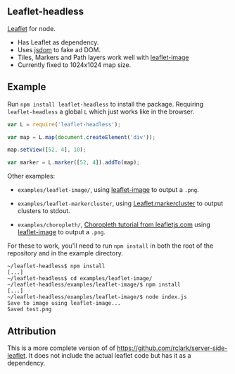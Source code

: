 Leaflet-headless
----------------

[Leaflet](http://leafletjs.com) for node.

 - Has Leaflet as dependency.
 - Uses [jsdom](https://github.com/tmpvar/jsdom) to fake ad DOM.
 - Tiles, Markers and Path layers work well with [leaflet-image](https://github.com/mapbox/leaflet-image)
 - Currently fixed to 1024x1024 map size.

## Example

Run `npm install leaflet-headless` to install the package. Requiring `leaflet-headless` a global `L` which just works like in the browser.

```JavaScript
var L = require('leaflet-headless');

var map = L.map(document.createElement('div'));

map.setView([52, 4], 10);

var marker = L.marker([52, 4]).addTo(map);
```
Other examples:
 - `examples/leaflet-image/`, using [leaflet-image](https://github.com/mapbox/leaflet-image) to output a `.png`.

 - `examples/leaflet-markercluster`, using [Leaflet.markercluster](https://github.com/Leaflet/Leaflet.markercluster) to output clusters to stdout.

 - `examples/choropleth/`, [Choropleth tutorial from leafletjs.com](http://leafletjs.com/examples/choropleth.html) using [leaflet-image](https://github.com/mapbox/leaflet-image) to output a `.png`.

For these to work, you'll need to run `npm install` in both the root of the repository and in the example directory.

```
~/leaflet-headless$ npm install
[...]
~/leaflet-headless$ cd examples/leaflet-image/
~/leaflet-headless/examples/leaflet-image/$ npm install
[...]
~/leaflet-headless/examples/leaflet-image/$ node index.js
Save to image using leaflet-image...
Saved test.png
```

## Attribution
This is a more complete version of of https://github.com/rclark/server-side-leaflet.
It does not include the actual leaflet code but has it as a dependency.